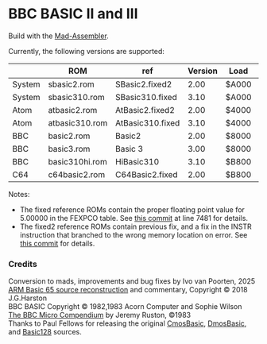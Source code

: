 # BBC BASIC II and III

Build with the [Mad-Assembler](https://github.com/tebe6502/Mad-Assembler).

Currently, the following versions are supported:

| | ROM | ref | Version | Load | MD5|
| --- | --- | --- | --- | --- | --- |
| System | sbasic2.rom    | SBasic2.fixed2    | 2.00 | $A000 | 74c803820eb39ff8b693ea3a90f05b33 |
| System | sbasic310.rom  | SBasic310.fixed  | 3.10 | $A000 | 477d2c05b550ecb2730814ba1068b0d1 |
| Atom   | atbasic2.rom   | AtBasic2.fixed2   | 2.00 | $4000 | 07936440e266d780d4082f2844aa78e4 |
| Atom   | atbasic310.rom | AtBasic310.fixed | 3.10 | $4000 | 5ca195f247cd1dabb311f2207220df2b |
| BBC    | basic2.rom     | Basic2     | 2.00 | $8000 | 2cc67be4624df4dc66617742571a8e3d |
| BBC    | basic3.rom     | Basic 3    | 3.00 | $8000 | 361148f2ae1cb2c87885bcb463d9e74c |
| BBC    | basic310hi.rom | HiBasic310 | 3.10 | $B800 | 68e79c8b6f46aa4f07a6dd687897229c |
| C64    | c64basic2.rom  | C64Basic2.fixed  | 2.00 | $B800 | 89f5b82721cb351f22145ee0c07530c2 |

Notes:
* The fixed reference ROMs contain the proper floating point value for 5.00000 in the FEXPCO table.
See [this commit](https://github.com/ivop/bbc-basic/commit/5a7d6ff7deaeb792381d46ab6004b1abc9a0d855) at line 7481 for details.
* The fixed2 reference ROMs contain previous fix, and a fix in the INSTR instruction that branched to the wrong
memory location on error. See [this commit](https://github.com/ivop/bbc-basic/commit/d0676f8ba5c34023562e5f5bba92a48514324571)
for details.

### Credits

Conversion to mads, improvements and bug fixes by Ivo van Poorten, 2025  
[ARM Basic 65 source reconstruction](https://mdfs.net/Software/BBCBasic/6502/) and commentary, Copyright © 2018 J.G.Harston  
BBC BASIC Copyright © 1982,1983 Acorn Computer and Sophie Wilson  
[The BBC Micro Compendium](https://archive.org/search?query=bbc+micro+compendium) by Jeremy Ruston, ©1983  
Thanks to Paul Fellows for releasing the original [CmosBasic](https://github.com/stardot/AcornCmosBasic),
[DmosBasic](https://github.com/stardot/AcornDmosBasic), and [Basic128]( https://github.com/stardot/AcornBasic128) sources.  
